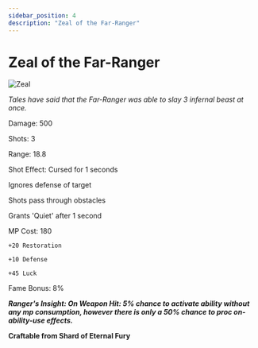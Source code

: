 ```yaml
---
sidebar_position: 4
description: "Zeal of the Far-Ranger"
---
```


# Zeal of the Far-Ranger

![Zeal](https://vwiki.valorserver.com/api/item/picture/zeal%20of%20the%20far-ranger)

<i>Tales have said that the Far-Ranger was able to slay 3 infernal beast at once.</i>

Damage: 500

Shots: 3

Range: 18.8

Shot Effect: Cursed for 1 seconds

Ignores defense of target

Shots pass through obstacles

Grants 'Quiet' after 1 second

MP Cost: 180

    +20 Restoration 
    
    +10 Defense
    
    +45 Luck

Fame Bonus: 8%

***Ranger's Insight: On Weapon Hit: 5% chance to activate ability without any mp consumption, however there is only a 50% chance to proc on-ability-use effects.***

**Craftable from Shard of Eternal Fury**
